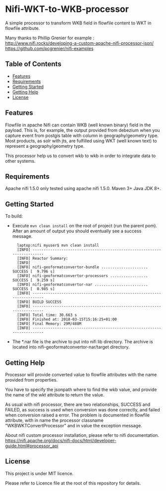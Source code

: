 # Nifi-WKT-to-WKB-processor
A simple processor to transform WKB field in flowfile content to WKT in flowfile attribute.

Many thanks to Phillip Grenier for example : 
http://www.nifi.rocks/developing-a-custom-apache-nifi-processor-json/
https://github.com/pcgrenier/nifi-examples



## Table of Contents

- [Features](#features)
- [Requirements](#requirements)
- [Getting Started](#getting-started)
- [Getting Help](#getting-help)
- [License](#license)


## Features

Flowfile in apache Nifi can contain WKB (well known binary) field in the payload. This is, for example, the output provided from debezium when you capture event from postgis table with column in geography/geometry type.  Most products, as solr with jts, are fulfilled using WKT (well known text) to represent a geography/geometry type.

This processor help us to convert wkb to wkb in order to integrate data to other systems.

## Requirements

Apache nifi 1.5.0 only tested using apache nifi 1.5.0.
Maven 3+
Java JDK 8+.

## Getting Started

To build:
- Execute `mvn clean install` on the root of project (run the parent pom). After an amount of output you should eventually see a success message.

        laptop:nifi myuser$ mvn clean install
        [INFO] ------------------------------------------------------------------------
        [INFO] Reactor Summary:
        [INFO]
        [INFO] nifi-geoformatconvertor-bundle ..................... SUCCESS [  9.796 s]
        [INFO] nifi-geoformatconvertor-processors ................. SUCCESS [  9.259 s]
        [INFO] nifi-geoformatconvertor-nar ........................ SUCCESS [  0.985 s]
        [INFO] ------------------------------------------------------------------------
        [INFO] BUILD SUCCESS
        [INFO] ------------------------------------------------------------------------
        [INFO] Total time: 30.663 s
        [INFO] Finished at: 2018-03-15T15:16:25+01:00
        [INFO] Final Memory: 29M/488M
        [INFO] ------------------------------------------------------------------------


- The *.nar file is the archive to put into nifi lib directory. The archive is located into nifi-geoformatconvertor-nar/target directory.

## Getting Help

Processor will provide converted value to flowfile attributes with the name provided from properties.

You have to specify the jsonpath where to find the wkb value, and provide the name of the wkt attribute to return the value.

As usual with nifi processor, there are two relationships, SUCCESS and FAILED, as success is used when conversion was done correctly, and failed when conversion raised a error. The problem is documented in flowfile attribute, with in name the processor classname "WKBWKTConvertProcessor" and in value the exception message.

About nifi custom processor installation, please refer to nifi documentation.
https://nifi.apache.org/docs/nifi-docs/html/developer-guide.html#processor_api

## License

This project is under MIT licence.

Please refer to Licence file at the root of this repository for details.